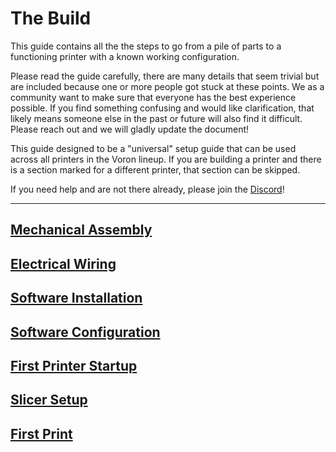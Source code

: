 # The Build

This guide contains all the the steps to go from a pile of parts to a functioning printer with a known working configuration.

Please read the guide carefully, there are many details that seem trivial but are included because one or more people got stuck at these points. We as a community want to make sure that everyone has the best experience possible. If you find something confusing and would like clarification, that likely means someone else in the past or future will also find it difficult. Please reach out and we will gladly update the document!

This guide designed to be a "universal" setup guide that can be used across all printers in the Voron lineup. If you are building a printer and there is a section marked for a different printer, that section can be skipped.

If you need help and are not there already, please join the [Discord](https://discord.gg/voron)!

---
## [Mechanical Assembly](./mechanical/index.md)

## [Electrical Wiring](./electrical/index.md)

## [Software Installation](./software/index.md)

## [Software Configuration](./software/configuration.md)

## [First Printer Startup](./startup/index.md)

## [Slicer Setup](./slicer/index.md)

## [First Print](./slicer/first_print.md)

